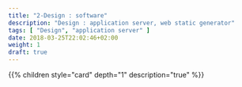 ```yaml
---
title: "2-Design : software"
description: "Design : application server, web static generator"
tags: [ "Design", "application server" ]
date: 2018-03-25T22:02:46+02:00
weight: 1
draft: true
---
```

{{% children style="card" depth="1"  description="true" %}}
